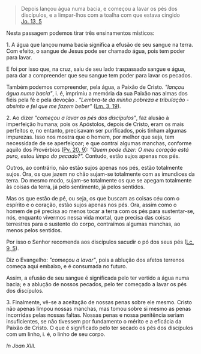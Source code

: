 
> Depois lançou água numa bacia, e começou a lavar os pés dos discípulos, e a limpar-lhos com a toalha com que estava cingido  
[Jo. 13, 5](https://vulgata.online/bible/Jo.13?ed=MS&vfn=MS.Jo.13.5:vs)

Nesta passagem podemos tirar três ensinamentos místicos: 

1\. A água que lançou numa bacia significa a efusão de seu sangue na terra. Com efeito, o sangue de Jesus pode ser chamado água, pois tem poder para lavar. 

E foi por isso que, na cruz, saiu de seu lado traspassado sangue e água, para dar a compreender que seu sangue tem poder para lavar os pecados.

Também podemos compreender, pela água, a Paixão de Cristo. *"lançou água numa bacia"*, i. é, imprimiu a memória da sua Paixão nas almas dos fiéis pela fé e pela devoção *. "Lembra-te da minha pobreza e tribulação - absinto e fel que me fazem beber"* ([Lm. 3, 19](https://vulgata.online/bible/Lm.3?ed=MS&vfn=MS.Lm.3.19:vs)).

2\. Ao dizer *"começou a lavar os pés dos discípulos"*, faz alusão à imperfeição humana; pois os Apóstolos, depois de Cristo, eram os mais perfeitos e, no entanto, precisavam ser purificados, pois tinham algumas impurezas. Isso nos mostra que o homem, por melhor que seja, tem necessidade de se aperfeiçoar; e que contrai algumas manchas, conforme aquilo dos Provérbios ([Pv. 20, 9](https://vulgata.online/bible/Pv.20?ed=MS&vfn=MS.Pv.20.9:vs)): *"Quem pode dizer: O meu coração está puro, estou limpo do pecado?".* Contudo, estão sujos apenas nos pés.

Outros, ao contrário, não estão sujos apenas nos pés, estão totalmente sujos. Ora, os que jazem no chão sujam-se totalmente com as imundices da terra. Do mesmo modo, sujam-se totalmente os que se apegam totalmente às coisas da terra, já pelo sentimento, já pelos sentidos.

Mas os que estão de pé, ou seja, os que buscam as coisas céu com o espírito e o coração, estão sujos apenas nos pés. Ora, assim como o homem de pé precisa ao menos tocar a terra com os pés para sustentar-se, nós, enquanto vivermos nessa vida mortal, que precisa das coisas terrestres para o sustento do corpo, contraímos algumas manchas, ao menos pelos sentidos.

Por isso o Senhor recomenda aos discípulos sacudir o pó dos seus pés ([Lc. 9, 5](https://vulgata.online/bible/Lc.9?ed=MS&vfn=MS.Lc.9.5:vs)).

Diz o Evangelho: *"começou a lavar"*, pois a ablução dos afetos terrenos começa aqui embaixo, e é consumada no futuro.

Assim, a efusão de seu sangue é significada pelo ter vertido a água numa bacia; e a ablução de nossos pecados, pelo ter começado a lavar os pés dos discípulos.

3\. Finalmente, vê-se a aceitação de nossas penas sobre ele mesmo. Cristo não apenas limpou nossas manchas, mas tomou sobre si mesmo as penas incorridas pelas nossas faltas. Nossas penas e nossa penitência seriam insuficientes, se não tivessem por fundamento o mérito e a eficácia da Paixão de Cristo. O que é significado pelo ter secado os pés dos discípulos com um linho, i. é, o linho de seu corpo.

*In Joan XIII.*

